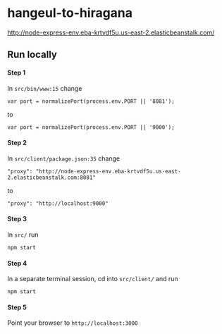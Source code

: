 # hangeul-to-hiragana

http://node-express-env.eba-krtvdf5u.us-east-2.elasticbeanstalk.com/

## Run locally

#### Step 1
In `src/bin/www:15` change

    var port = normalizePort(process.env.PORT || '8081');

to

    var port = normalizePort(process.env.PORT || '9000');

#### Step 2
In `src/client/package.json:35` change

    "proxy": "http://node-express-env.eba-krtvdf5u.us-east-2.elasticbeanstalk.com:8081"

to

    "proxy": "http://localhost:9000"

#### Step 3
In `src/` run

    npm start

#### Step 4
In a separate terminal session, cd into `src/client/` and run

    npm start

#### Step 5
Point your browser to `http://localhost:3000`